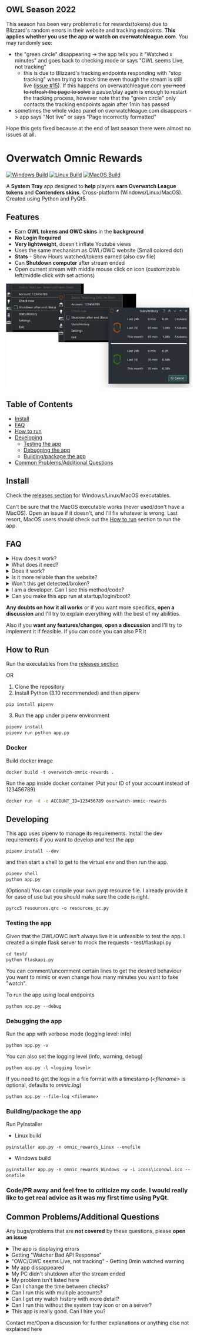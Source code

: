 ## OWL Season 2022
This season has been very problematic for rewards(tokens) due to Blizzard's random errors in their website and tracking endpoints. **This applies whether you use the app or watch on overwatchleague.com**. You may randomly see:
- the "green circle" disappearing -> the app tells you it "Watched x minutes" and goes back to checking mode or says "OWL seems Live, not tracking"
  - this is due to Blizzard's tracking endpoints responding with "stop tracking" when trying to track time even though the stream is still live ([issue #15](https://github.com/shirokumacode/overwatch-omnic-rewards/issues/15)). If this happens on overwatchleague.com ~~you need to refresh the page to solve~~ a pause/play again is enough to restart the tracking process, however note that the "green circle" only contacts the tracking endpoints again after 1min has passed
- sometimes the whole video panel on overwatchleague.com disappears -> app says "Not live" or says "Page incorrectly formatted"

Hope this gets fixed because at the end of last season there were almost no issues at all.

# Overwatch Omnic Rewards
[![Windows Build](https://github.com/shirokumacode/overwatch-omnic-rewards/actions/workflows/windows_build.yml/badge.svg)](https://github.com/shirokumacode/overwatch-omnic-rewards/actions/workflows/windows_build.yml)
[![Linux Build](https://github.com/shirokumacode/overwatch-omnic-rewards/actions/workflows/linux_build.yml/badge.svg)](https://github.com/shirokumacode/overwatch-omnic-rewards/actions/workflows/linux_build.yml) 
[![MacOS Build](https://github.com/shirokumacode/overwatch-omnic-rewards/actions/workflows/macos_build.yml/badge.svg)](https://github.com/shirokumacode/overwatch-omnic-rewards/actions/workflows/macos_build.yml) 

A **System Tray** app designed to **help** players **earn Overwatch League tokens** and **Contenders skins**. Cross-platform (Windows/Linux/MacOS). Created using Python and PyQt5. 



## Features
- Earn **OWL tokens and OWC skins** in the **background**
- **No Login Required**
- **Very lightweight**, doesn't inflate Youtube views 
- Uses the same mechanism as OWL/OWC website (Small colored dot)
- **Stats** - Show Hours watched/tokens earned (also csv file)
- Can **Shutdown computer** after stream ended 
- Open current stream with middle mouse click on icon (customizable left/middle click with set actions)

![](images/merged.png)


## Table of Contents

- [Install](#install)
- [FAQ](#faq)
- [How to run](#how-to-run)
- [Developing](#developing)
    - [Testing the app](#testing-the-app)
    - [Debugging the app](#debugging-the-app)
    - [Building/package the app](#buildingpackage-the-app)
- [Common Problems/Additional Questions](#common-problemsadditional-questions)

## Install

Check the [releases section](https://github.com/shirokumacode/overwatch-omnic-rewards/releases/) for Windows/Linux/MacOS executables.

Can't be sure that the MacOS executable works (never used/don't have a MacOS). Open an issue if it doesn't, and I'll fix whatever is wrong. Last resort, MacOS users should check out the [How to run](#how-to-run) section to run the app.

## FAQ
<details>
<summary>How does it work?</summary>
The app checks every 10min if OWL/OWC is currently live. If it's live, it will start to "watch" and track watch time. It uses the same mechanism as the OWL/OWC website to track your watch time.
</details>

<details>
<summary>What does it need?</summary>
No logins, no passwords. It only needs your Blizzard user_id that you can obtain in <5secs. Follow the steps on the app to get it. 
</details>

<details>
<summary>Does it work?</summary>
It does. I've been using it since June 2021 and earned all my contenders skins and tokens this way. 

This mechanism was already found and implemented before (with minor differences). See these repositories:
- [cyandterry/OWL-Token](https://github.com/cyandterry/OWL-Token)
- [TrebuchKill/owl-token-guide](https://github.com/TrebuchKill/owl-token-guide)
</details>

<details>
<summary>Is it more reliable than the website?</summary>
It is as you don't rely on the youtube player status (playing/not playing) to track. Also you can have ad-blockers blocking the necessary tracking endpoints. However I can't guarantee the OWL tracking endpoints are stable (sometimes they go down). 
</details>

<details>
<summary>Won't this get detected/broken?</summary>
This app behaves like a normal browser/user and should be undetectable.
I reverse engineered the mechanism that is used to track the user on OWL/OWC site. The mechanism itself is very simple. 

If the devs change the mechanism, it should be possible to patch the app fairly easily. Can't guarantee it will work forever. 
</details>

<details>
<summary>I am a developer. Can I see this method/code?</summary>
You should check out the utils folder and the examples inside. Any python programmer should be able to see what it does in <5min. Feel free to use/reimplement. 
</details>

<details>
<summary>Can you make this app run at startup/login/boot?</summary>
You certainly can. Just download the executable and follow the steps below

- [Windows guide](https://support.microsoft.com/en-us/windows/add-an-app-to-run-automatically-at-startup-in-windows-10-150da165-dcd9-7230-517b-cf3c295d89dd)
- Linux - depends on the distribution/DE
    - [KDE](https://userbase.kde.org/System_Settings/Autostart)
    - [Arch](https://wiki.archlinux.org/title/autostarting#On_desktop_environment_startup)
</details>
    
**Any doubts on how it all works** or if you want more specifics, **open a discussion** and I'll try to explain everything with the best of my abilities.

Also if you **want any features/changes**, **open a discussion** and I'll try to implement it if feasible. If you can code you can also PR it

## How to Run

Run the executables from the [releases section](https://github.com/shirokumacode/overwatch-omnic-rewards/releases/)

OR

1. Clone the repository 
2. Install Python (3.10 recommended) and then pipenv
```shell
pip install pipenv
```
3. Run the app under pipenv environment
```shell
pipenv install
pipenv run python app.py
```

### Docker

Build docker image
```
docker build -t overwatch-omnic-rewards .
```

Run the app inside docker container (Put your ID of your account instead of 123456789)
```bash
docker run -d -e ACCOUNT_ID=123456789 overwatch-omnic-rewards
```

## Developing

This app uses pipenv to manage its requirements. Install the dev requirements if you want to develop and test the app
```shell
pipenv install --dev
```
and then start a shell to get to the virtual env and then run the app.
```shell
pipenv shell
python app.py
```

(Optional) You can compile your own pyqt resource file. I already provide it for ease of use but you should make sure the code is right.
```shell
pyrcc5 resources.qrc -o resources_qc.py
```

### Testing the app
Given that the OWL/OWC isn't always live it is unfeasible to test the app. I created a simple flask server to mock the requests - test/flaskapi.py
```shell
cd test/
python flaskapi.py
```
You can comment/uncomment certain lines to get the desired behaviour you want to mimic or even change how many minutes you want to fake "watch".

To run the app using local endpoints
```shell
python app.py --debug
```

### Debugging the app
Run the app with verbose mode (logging level: info)
```shell
python app.py -v
```
You can also set the logging level (info, warning, debug)
```shell
python app.py -l <logging level>
```

If you need to get the logs in a file format with a timestamp (_\<filename\>_ is optional, defaults to _omnic.log_)
```shell
python app.py --file-log <filename>
```
### Building/package the app
Run PyInstaller
- Linux build
```shell
pyinstaller app.py -n omnic_rewards_Linux --onefile 
```
- Windows build
```shell
pyinstaller app.py -n omnic_rewards_Windows -w -i icons\iconowl.ico --onefile 
```

### Code/PR away and feel free to criticize my code. I would really like to **get real advice** as it was my first time using PyQt.

## Common Problems/Additional Questions

Any bugs/problems that are **not covered** by these questions, please **open an issue** 

<details>
<summary>The app is displaying errors</summary>
The app should tell you what the problem is. Make sure your account is set and you are connected to the Internet. Also open an issue if it persists.
</details>

<details>
<summary>Getting "Watcher Bad API Response"</summary>
It is probably the tracking endpoints having a breakdown. When people complain the circle is disappearing on the website it's this error.
</details>

<details>
<summary>"OWC/OWC seems Live, not tracking" - Getting 0min watched warning</summary>
When the stream ends, the OWL website takes a while to remove the live now panel. The app detects it is "live" but it can't track/"watch". This is most likely the reason.
(2022 season) This is happening randomly when the stream is still live due to Blizzard's endpoints. This is the same as the "green circle" disappearing when watching on overwatchleague.com.
</details>

<details>
<summary>My app dissappeared</summary>
That indicates a hard crash. Try to reproduce it and open a issue on Github so I can fix it.
</details>

<details>
<summary>My PC didn't shutdown after the stream ended</summary>
The app tries to shutdown the computer on the next false live check.

- Linux: Depends on *systemctl*
- Windows: Not tested but should work
- MacOS: Can't test if the method used to shutdown works at all (open issue on Github if it doesn't)
</details>

<details>
<summary>My problem isn't listed here</summary>
Open an issue on Github so I can try to fix it
</details>

<details>
<summary>Can I change the time between checks?</summary>
You can via Settings->Experimental or manually changing the config file (config.json) but you might get 0min watched warnings (at the end of a stream) if it's too low. I feel 5min (default) is a good compromise.
</details>

<details>
<summary>Can I run this with multiple accounts?</summary>
You can. To do this you should

- Place the app in different folders with different config files (config.json) for each account

OR
- Create multiple config files and run the app multiple times using the --config argument (CLI mode is also recommended to eliminate the multiple system tray icons -> --cli argument)
```shell
python app.py --config config1.json
python app.py --config config2.json
```
</details>

<details>
<summary>Can I get my watch history with more detail?</summary>
The app creates a csv file with your watch history. Check the created file - history.csv
</details>

<details>
<summary>Can I run this without the system tray icon or on a server?</summary>
You can using the CLI mode. The argument -c or --cli makes the system tray not visible, and runs exclusively on the command line.

```shell
python app.py --cli
```
This mode doesn't require any graphical dependencies so you can run it on a server without a display. This mode assumes that you already have a config.json with accountid field (copy one created previously and change it accordingly or create a json file with the accountid field).
</details>

<details>
<summary>This app is really good. Can I hire you?</summary>
My resume consists of 4999SR Genji main with coding on the side. I accept food as payment. Email me
</details>


Contact me/Open a discussion for further explanations or anything else not explained here






